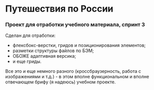 # **Путешествия по России**
### **Проект для отработки учебного материала, спринт 3**

Сделан для отработки:
* флексбокс-верстки, гридов и позиционирования элементов;
* разметки структуры файлов по БЭМ;
* ОБОЖЕ адаптивная версика;
* и еще гриды.

Все это и еще немного разного (кроссбраузерность, работа с изображениями и т.д.) - в этом вполне функциональном и вполне отвечающем брифу (я надеюсь) учебном проекте.
